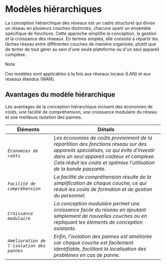 # Modèles hiérarchiques

La conception hiérarchique des réseaux est un cadre structurel qui divise un réseau en plusieurs couches distinctes, chacune ayant un ensemble spécifique de fonctions. Cette approche simplifie la conception, la gestion et la croissance des réseaux. En termes simples, elle consiste à répartir les tâches réseau entre différentes couches de manière organisée, plutôt que de tenter de tout gérer au sein d'une seule plateforme ou d'un seul appareil complexe.

> [!NOTE] 
> Ces modèles sont applicables à la fois aux réseaux locaux (LAN) et aux réseaux étendus (WAN).

## Avantages du modèle hiérarchique

Les avantages de la conception hiérarchique incluent des économies de coûts, une facilité de compréhension, une croissance modulaire du réseau et une meilleure isolation des pannes.  

Éléments | Détails
-----            | ----                   
*`Économies de coûts`* | *Les économies de coûts proviennent de la répartition des fonctions réseau sur des appareils spécialisés, ce qui évite d'investir dans un seul appareil coûteux et complexe. Cela réduit les coûts et optimise l'utilisation de la bande passante.* 
*`Facilité de compréhension`* | *La facilité de compréhension résulte de la simplification de chaque couche, ce qui réduit les coûts de formation et de gestion du personnel.*
*`Croissance modulaire`* | *La conception modulaire permet une croissance facile du réseau en ajoutant simplement de nouvelles couches ou en répliquant les éléments de conception existants.* 
*`Amélioration de l'isolation des pannes`* | *Enfin, l'isolation des pannes est améliorée car chaque couche est facilement identifiable, facilitant la localisation des problèmes en cas de panne.* 